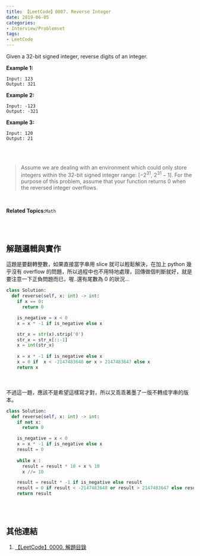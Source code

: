 ```yaml
---
title: 【LeetCode】0007. Reverse Integer
date: 2019-06-05
categories:
- Interview/Problemset
tags:
- LeetCode
--- 
```


Given a 32-bit signed integer, reverse digits of an integer.

<!--more-->
**Example 1:**
```
Input: 123
Output: 321
```

**Example 2:**
```
Input: -123
Output: -321
```

**Example 3:**
```
Input: 120
Output: 21
```
<br><br>

> Assume we are dealing with an environment which could only store integers within the 32-bit signed integer range: [$−2^{31}$, $2^{31} − 1$]. For the purpose of this problem, assume that your function returns 0 when the reversed integer overflows.

<br>

**Related Topics:**`Math`

<br><br>

## 解題邏輯與實作
這題是要翻轉整數，如果直接當字串用 slice 就可以輕鬆解決，在加上 python 幾乎沒有 overflow 的問題，所以過程中也不用特地處理，回傳做個判斷就好，就是要注意一下正負問題而已，喔..還有尾數為 0 的狀況...

```python
class Solution:
  def reverse(self, x: int) -> int:
    if x == 0:
      return 0

    is_negative = x < 0
    x = x * -1 if is_negative else x 

    str_x = str(x).strip('0')
    str_x = str_x[::-1]
    x = int(str_x)
    
    x = x * -1 if is_negative else x        
    x = 0 if  x < -2147483648 or x > 2147483647 else x
    return x
```
<br><br>
不過這一題，應該不是希望這樣寫才對，所以又乖乖著墨了一版不轉成字串的版本。

```python
class Solution:
  def reverse(self, x: int) -> int:
    if not x:
      return 0

    is_negative = x < 0
    x = x * -1 if is_negative else x 
    result = 0
    
    while x :
      result = result * 10 + x % 10
      x //= 10

    result = result * -1 if is_negative else result        
    result = 0 if result < -2147483648 or result > 2147483647 else result
    return result
```


<br><br>

## 其他連結
1. [【LeetCode】0000. 解題目錄](/LeetCode-0000-Contents/)